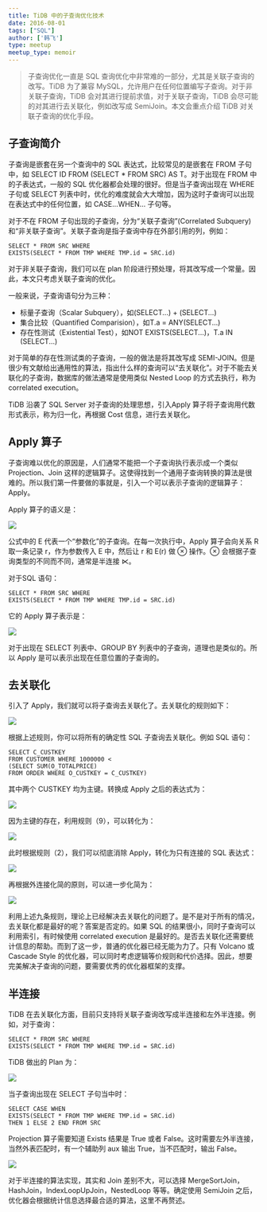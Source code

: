 ```yaml
---
title: TiDB 中的子查询优化技术
date: 2016-08-01
tags: ["SQL"]
author: ['韩飞']
type: meetup
meetup_type: memoir
---
```


> 子查询优化一直是 SQL 查询优化中非常难的一部分，尤其是关联子查询的改写。TiDB 为了兼容 MySQL，允许用户在任何位置编写子查询。对于非关联子查询，TiDB 会对其进行提前求值，对于关联子查询，TiDB 会尽可能的对其进行去关联化，例如改写成 SemiJoin。本文会重点介绍 TiDB 对关联子查询的优化手段。

## 子查询简介

子查询是嵌套在另一个查询中的 SQL 表达式，比较常见的是嵌套在 FROM 子句中，如 SELECT ID FROM (SELECT * FROM SRC) AS T。对于出现在 FROM 中的子表达式，一般的 SQL 优化器都会处理的很好。但是当子查询出现在 WHERE 子句或 SELECT 列表中时，优化的难度就会大大增加，因为这时子查询可以出现在表达式中的任何位置，如 CASE...WHEN... 子句等。

对于不在 FROM 子句出现的子查询，分为“关联子查询”(Correlated Subquery) 和“非关联子查询”。关联子查询是指子查询中存在外部引用的列，例如：

```
SELECT * FROM SRC WHERE
EXISTS(SELECT * FROM TMP WHERE TMP.id = SRC.id)
```
对于非关联子查询，我们可以在 plan 阶段进行预处理，将其改写成一个常量。因此，本文只考虑关联子查询的优化。

一般来说，子查询语句分为三种：

+ 标量子查询（Scalar Subquery），如(SELECT...) + (SELECT...)
+ 集合比较（Quantified Comparision），如T.a = ANY(SELECT...)
+ 存在性测试（Existential Test），如NOT EXISTS(SELECT...)，T.a IN (SELECT...)

对于简单的存在性测试类的子查询，一般的做法是将其改写成 SEMI-JOIN。但是很少有文献给出通用性的算法，指出什么样的查询可以“去关联化”。对于不能去关联化的子查询，数据库的做法通常是使用类似 Nested Loop 的方式去执行，称为 correlated execution。

TiDB 沿袭了 SQL Server 对子查询的处理思想，引入Apply 算子将子查询用代数形式表示，称为归一化，再根据 Cost 信息，进行去关联化。

## Apply 算子

子查询难以优化的原因是，人们通常不能把一个子查询执行表示成一个类似 Projection、Join 这样的逻辑算子。这使得找到一个通用子查询转换的算法是很难的。所以我们第一件要做的事就是，引入一个可以表示子查询的逻辑算子：Apply。

Apply 算子的语义是：

![](http://upload-images.jianshu.io/upload_images/542677-9ad929c84908723b.png?imageMogr2/auto-orient/strip%7CimageView2/2/w/1240)

公式中的 E 代表一个“参数化”的子查询。在每一次执行中，Apply 算子会向关系 R 取一条记录 r，作为参数传入 E 中，然后让 r 和 E(r) 做 ⊗ 操作。⊗ 会根据子查询类型的不同而不同，通常是半连接 ⋉。

对于SQL 语句：

```
SELECT * FROM SRC WHERE
EXISTS(SELECT * FROM TMP WHERE TMP.id = SRC.id)
```
它的 Apply 算子表示是：

![](http://upload-images.jianshu.io/upload_images/542677-fab843fa4513a085.png?imageMogr2/auto-orient/strip%7CimageView2/2/w/1240)

对于出现在 SELECT 列表中、GROUP BY 列表中的子查询，道理也是类似的。所以 Apply 是可以表示出现在任意位置的子查询的。

## 去关联化

引入了 Apply，我们就可以将子查询去关联化了。去关联化的规则如下：

![](http://upload-images.jianshu.io/upload_images/542677-54110e2b2fbfe11a.png?imageMogr2/auto-orient/strip%7CimageView2/2/w/1240)

根据上述规则，你可以将所有的确定性 SQL 子查询去关联化。例如 SQL 语句：

```
SELECT C_CUSTKEY
FROM CUSTOMER WHERE 1000000 <
(SELECT SUM(O_TOTALPRICE)
FROM ORDER WHERE O_CUSTKEY = C_CUSTKEY)
```
其中两个 CUSTKEY 均为主键。转换成 Apply 之后的表达式为：

![](http://upload-images.jianshu.io/upload_images/542677-3e331158612c6e38.png?imageMogr2/auto-orient/strip%7CimageView2/2/w/1240)

因为主键的存在，利用规则（9），可以转化为：

![](http://upload-images.jianshu.io/upload_images/542677-ad0ecff21d522c8f.png?imageMogr2/auto-orient/strip%7CimageView2/2/w/1240)

此时根据规则（2），我们可以彻底消除 Apply，转化为只有连接的 SQL 表达式：

![](http://upload-images.jianshu.io/upload_images/542677-fc66768695667296.png?imageMogr2/auto-orient/strip%7CimageView2/2/w/1240)

再根据外连接化简的原则，可以进一步化简为：

![](http://upload-images.jianshu.io/upload_images/542677-1df7173bc6874d40.png?imageMogr2/auto-orient/strip%7CimageView2/2/w/1240)


利用上述九条规则，理论上已经解决去关联化的问题了。是不是对于所有的情况，去关联化都是最好的呢？答案是否定的。如果 SQL 的结果很小，同时子查询可以利用索引，有时候使用 correlated execution 是最好的。是否去关联化还需要统计信息的帮助。而到了这一步，普通的优化器已经无能为力了。只有 Volcano 或 Cascade Style 的优化器，可以同时考虑逻辑等价规则和代价选择。因此，想要完美解决子查询的问题，要需要优秀的优化器框架的支撑。

## 半连接

TiDB 在去关联化方面，目前只支持将关联子查询改写成半连接和左外半连接。例如，对于查询：

```
SELECT * FROM SRC WHERE
EXISTS(SELECT * FROM TMP WHERE TMP.id = SRC.id)
```

TiDB 做出的 Plan 为：

![](http://upload-images.jianshu.io/upload_images/542677-5ddbc3cf9652af2c.png?imageMogr2/auto-orient/strip%7CimageView2/2/w/1240)

当子查询出现在 SELECT 子句当中时：

```
SELECT CASE WHEN
EXISTS(SELECT * FROM TMP WHERE TMP.id = SRC.id)
THEN 1 ELSE 2 END FROM SRC
```
Projection 算子需要知道 Exists 结果是 True 或者 False。这时需要左外半连接，当然外表匹配时，有一个辅助列 aux 输出 True，当不匹配时，输出 False。


![](http://upload-images.jianshu.io/upload_images/542677-8af19a4f901e9962.png?imageMogr2/auto-orient/strip%7CimageView2/2/w/1240)

对于半连接的算法实现，其实和 Join 差别不大，可以选择 MergeSortJoin，HashJoin，IndexLoopUpJoin，NestedLoop 等等。确定使用 SemiJoin 之后，优化器会根据统计信息选择最合适的算法，这里不再赘述。
